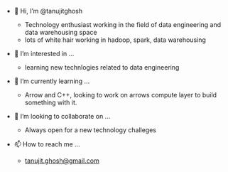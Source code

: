 - 👋 Hi, I’m @tanujitghosh
  - Technology enthusiast working in the field of data engineering and data warehousing space
  - lots of white hair working in hadoop, spark, data warehousing

- 👀 I’m interested in ...
  - learning new technlogies related to data engineering    
    
- 🌱 I’m currently learning ...
  - Arrow and C++, looking to work on arrows compute layer to build something with it.
    
- 💞️ I’m looking to collaborate on ...
  - Always open for a new technology challeges
  
- 📫 How to reach me ...
  - tanujit.ghosh@gmail.com
  
<!---
tanujitghosh/tanujitghosh is a ✨ special ✨ repository because its `README.md` (this file) appears on your GitHub profile.
You can click the Preview link to take a look at your changes.
--->
